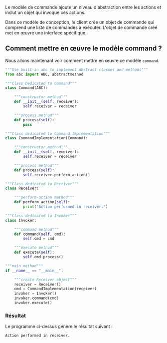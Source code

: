 Le modèle de commande ajoute un niveau d'abstraction entre les actions et inclut un objet qui invoque ces actions.

Dans ce modèle de conception, le client crée un objet de commande qui comprend une liste de commandes à exécuter. L'objet de commande créé met en œuvre une interface spécifique.

## Comment mettre en œuvre le modèle command ?

Nous allons maintenant voir comment mettre en œuvre ce modèle ```command```.

```python
"""Use built-in abc to implement Abstract classes and methods"""
from abc import ABC, abstractmethod

"""Class Dedicated to Command"""
class Command(ABC):

    """constructor method"""
    def __init__(self, receiver):
        self.receiver = receiver

    """process method"""
    def process(self):
        pass

"""Class dedicated to Command Implementation"""
class CommandImplementation(Command):

    """constructor method"""
    def __init__(self, receiver):
        self.receiver = receiver

    """process method"""
    def process(self):
        self.receiver.perform_action()

"""Class dedicated to Receiver"""
class Receiver:

    """perform-action method"""
    def perform_action(self):
        print('Action performed in receiver.')

"""Class dedicated to Invoker"""
class Invoker:

    """command method"""
    def command(self, cmd):
        self.cmd = cmd

    """execute method"""
    def execute(self):
        self.cmd.process()

"""main method"""
if __name__ == "__main__":

    """create Receiver object"""
    receiver = Receiver()
    cmd = CommandImplementation(receiver)
    invoker = Invoker()
    invoker.command(cmd)
    invoker.execute()
```

### Résultat

Le programme ci-dessus génère le résultat suivant :

```bash
Action performed in receiver.
```